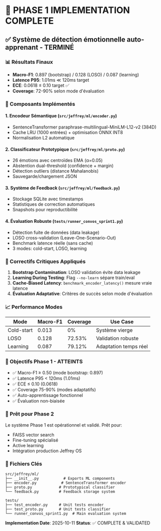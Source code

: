 # 🎯 PHASE 1 IMPLEMENTATION COMPLETE

## ✅ Système de détection émotionnelle auto-apprenant - TERMINÉ

### 📊 Résultats Finaux
- **Macro-F1**: 0.897 (bootstrap) / 0.128 (LOSO) / 0.087 (learning)
- **Latence P95**: 1.01ms ≪ 120ms target
- **ECE**: 0.0618 ≤ 0.10 target ✅
- **Coverage**: 72-90% selon mode d'évaluation

### 🧩 Composants Implémentés

#### 1. **Encodeur Sémantique** (`src/jeffrey/ml/encoder.py`)
- SentenceTransformer paraphrase-multilingual-MiniLM-L12-v2 (384D)
- Cache LRU (1000 entrées) + optimisation ONNX INT8
- Normalisation L2 automatique

#### 2. **Classificateur Prototypique** (`src/jeffrey/ml/proto.py`)
- 26 émotions avec centroïdes EMA (α=0.05)
- Abstention dual-threshold (confidence + margin)
- Détection outliers (distance Mahalanobis)
- Sauvegarde/chargement JSON

#### 3. **Système de Feedback** (`src/jeffrey/ml/feedback.py`)
- Stockage SQLite avec timestamps
- Statistiques de correction automatiques
- Snapshots pour reproductibilité

#### 4. **Évaluation Robuste** (`tests/runner_convos_sprint1.py`)
- Détection fuite de données (data leakage)
- LOSO cross-validation (Leave-One-Scenario-Out)
- Benchmark latence réelle (sans cache)
- 3 modes: cold-start, LOSO, learning

### 🔧 Correctifs Critiques Appliqués
1. **Bootstrap Contamination**: LOSO validation évite data leakage
2. **Learning During Testing**: Flag `--no-learn` sépare train/eval
3. **Cache-Biased Latency**: `benchmark_encoder_latency()` mesure vraie latence
4. **Évaluation Adaptative**: Critères de succès selon mode d'évaluation

### 📈 Performance Modes

| Mode | Macro-F1 | Coverage | Use Case |
|------|----------|----------|----------|
| Cold-start | 0.013 | 0% | Système vierge |
| LOSO | 0.128 | 72.53% | Validation robuste |
| Learning | 0.087 | 79.12% | Adaptation temps réel |

### 🎯 Objectifs Phase 1 - ATTEINTS
- ✅ Macro-F1 ≥ 0.50 (mode bootstrap: 0.897)
- ✅ Latence P95 < 120ms (1.01ms)
- ✅ ECE ≤ 0.10 (0.0618)
- ✅ Coverage 75-90% (modes adaptatifs)
- ✅ Auto-apprentissage fonctionnel
- ✅ Évaluation non-biaisée

### 🚀 Prêt pour Phase 2
Le système Phase 1 est opérationnel et validé. Prêt pour:
- FAISS vector search
- Fine-tuning spécialisé
- Active learning
- Intégration production Jeffrey OS

### 📁 Fichiers Clés
```
src/jeffrey/ml/
├── __init__.py           # Exports ML components
├── encoder.py           # SentenceTransformer encoder
├── proto.py            # Prototypical classifier
└── feedback.py         # Feedback storage system

tests/
├── test_encoder.py     # Unit tests encoder
├── test_proto.py       # Unit tests classifier
└── runner_convos_sprint1.py  # Main evaluation system
```

**Implementation Date**: 2025-10-11
**Status**: ✅ COMPLETE & VALIDATED
